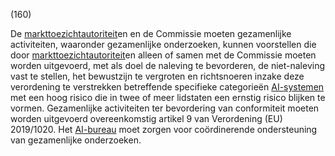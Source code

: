 (160)

De [markttoezichtautoriteit](a3.md#^mta)en en de Commissie moeten gezamenlijke activiteiten, waaronder gezamenlijke onderzoeken, kunnen voorstellen die door [markttoezichtautoriteit](a3.md#^mta)en alleen of samen met de Commissie moeten worden uitgevoerd, met als doel de naleving te bevorderen, de niet-naleving vast te stellen, het bewustzijn te vergroten en richtsnoeren inzake deze verordening te verstrekken betreffende specifieke categorieën [AI-systemen](a3.md#^ai-systeem) met een hoog risico die in twee of meer lidstaten een ernstig risico blijken te vormen. Gezamenlijke activiteiten ter bevordering van conformiteit moeten worden uitgevoerd overeenkomstig artikel 9 van Verordening (EU) 2019/1020. Het [AI-bureau](a3.md#^aibur) moet zorgen voor coördinerende ondersteuning van gezamenlijke onderzoeken.
